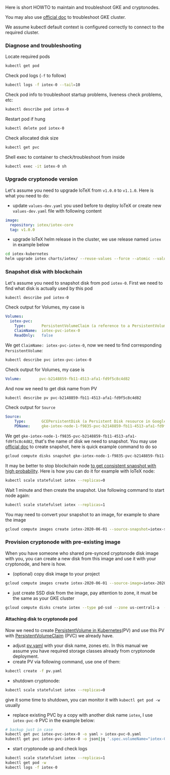 Here is short HOWTO to maintain and troubleshoot GKE and cryptonodes.

You may also use [official doc](https://cloud.google.com/kubernetes-engine/docs/troubleshooting) to troubleshoot GKE cluster.

We assume kubectl default context is configured correctly to connect to the required cluster. 

### Diagnose and troubleshooting

Locate required pods
```bash
kubectl get pod
```
Check pod logs (`-f` to follow)
```bash
kubectl logs -f iotex-0 --tail=10
```
Check pod info to troubleshoot startup problems, liveness check problems, etc:
```bash
kubectl describe pod iotex-0
```
Restart pod if hung
```bash
kubectl delete pod iotex-0
```
Check allocated disk size 
```bash
kubectl get pvc
``` 
Shell exec to container to check/troubleshoot from inside
```bash
kubectl exec -it iotex-0 sh
``` 

### Upgrade cryptonode version 

Let's assume you need to upgrade IoTeX from `v1.0.0` to `v1.1.0`. Here is what you need to do:
* update `values-dev.yaml` you used before to deploy IoTeX or create new `values-dev.yaml` file with following content  
```yaml
image:
  repository: iotex/iotex-core
  tag: v1.0.0
```
* upgrade IoTeX helm release in the cluster, we use release named `iotex` in example below
```bash
cd iotex-kubernetes
helm upgrade iotex charts/iotex/ --reuse-values --force --atomic --values values-dev.yaml
```

### Snapshot disk with blockchain
Let's assume you need to snapshot disk from pod `iotex-0`. First we need to find what disk is actually used by this pod
```bash
kubectl describe pod iotex-0
```
Check output for Volumes, my case is
```yaml
Volumes:
  iotex-pvc:
    Type:       PersistentVolumeClaim (a reference to a PersistentVolumeClaim in the same namespace)
    ClaimName:  iotex-pvc-iotex-0
    ReadOnly:   false
```
We get `ClaimName: iotex-pvc-iotex-0`, now we need to find corresponding `PersistentVolume`:
```bash
kubectl describe pvc iotex-pvc-iotex-0
``` 
Check output for Volumes, my case is
```yaml
Volume:        pvc-b2148859-fb11-4513-afa1-fd9f5c8c4d82
```
And now we need to get disk name from PV
```bash
kubectl describe pv pvc-b2148859-fb11-4513-afa1-fd9f5c8c4d82
```
Check output for `Source`
```yaml
Source:
    Type:       GCEPersistentDisk (a Persistent Disk resource in Google Compute Engine)
    PDName:     gke-iotex-node-1-f9835-pvc-b2148859-fb11-4513-afa1-fd9f5c8c4d82
``` 
We get `gke-iotex-node-1-f9835-pvc-b2148859-fb11-4513-afa1-fd9f5c8c4d82`, that's the name of disk we need to snapshot.
You may use [official doc](https://cloud.google.com/compute/docs/disks/create-snapshots) to create snapshot, here is quick example command to do so
```bash
gcloud compute disks snapshot gke-iotex-node-1-f9835-pvc-b2148859-fb11-4513-afa1-fd9f5c8c4d82 --snapshot-names=iotex-snapshot
```
It may be better to stop blockchain node [to get consistent snapshot with high probability](https://cloud.google.com/compute/docs/disks/snapshot-best-practices). Here is how you can do it for example with IoTeX node:
```bash
kubectl scale statefulset iotex --replicas=0
``` 
Wait 1 minute and then create the snapshot. Use following command to start node again:
```bash
kubectl scale statefulset iotex --replicas=1
```
You may need to convert your snapshot to an image, for example to share the image
```bash
gcloud compute images create iotex-2020-06-01 --source-snapshot=iotex-snapshot
``` 
### Provision cryptonode with pre-existing image
When you have someone who shared pre-synced cryptonode disk image with you, you can create a new disk from this image and use it with your cryptonode, and here is how.
* (optional) copy disk image to your project
```bash
gcloud compute images create iotex-2020-06-01 --source-image=iotex-2020-06-01 --source-image-project=<SOURCE-PROJECT>
```

* just create SSD disk from the image, pay attention to zone, it must be the same as your GKE cluster 
```bash
gcloud compute disks create iotex --type pd-ssd --zone us-central1-a  --image=iotex-2020-06-01 --image-project=<SOURCE-PROJECT>
```

#### Attaching disk to cryptonode pod
Now we need to create [PersistentVolume in Kubernetes](https://kubernetes.io/docs/concepts/storage/persistent-volumes/)(PV) and use this PV with [PersistentVolumeClaim](https://kubernetes.io/docs/concepts/storage/persistent-volumes/#persistentvolumeclaims) (PVC) we already have.
* adjust [pv.yaml](pv.yaml) with your disk name, zones etc. In this manual we assume you have required storage classes already from cryptonode deployment.
* create PV via following command, use one of them:
```bash
kubectl create -f pv.yaml
```
* shutdown cryptonode:
```bash
kubectl scale statefulset iotex --replicas=0
``` 
give it some time to shutdown, you can monitor it with `kubectl get pod -w` usually

* replace existing PVC by a copy with another disk name `iotex`, I use `iotex-pvc-0` PVC in the example below:
```bash
# backup just in case
kubectl get pvc iotex-pvc-iotex-0 -o yaml > iotex-pvc-0.yaml 
kubectl get pvc iotex-pvc-iotex-0 -o json|jq '.spec.volumeName="iotex-0"'| kubectl replace --force -f -
```
* start cryptonode up and check logs
```bash
kubectl scale statefulset iotex --replicas=1
kubectl get pod -w
kubectl logs -f iotex-0
``` 
